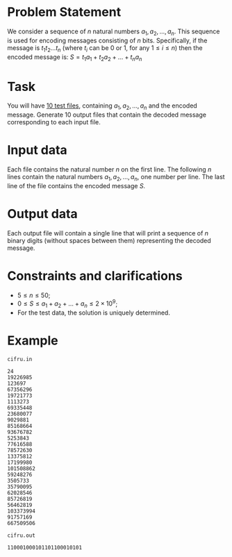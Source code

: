 
# Problem Statement

We consider a sequence of $n$ natural numbers $a_1, a_2, ..., a_n$. This sequence is used for encoding messages consisting of $n$ bits. Specifically, if the message is $t_1t_2...t_n$ (where $t_i$ can be $0$ or $1$, for any $1 \leq i \leq n$) then the encoded message is: $S = t_1a_1 + t_2a_2 + ... + t_na_n$

# Task
You will have [10 test files](https://kilonova.ro/assets/problem/2396/attachment/tests.zip), containing $a_1, a_2, ..., a_n$ and the encoded message. Generate 10 output files that contain the decoded message corresponding to each input file.

# Input data
Each file contains the natural number $n$ on the first line. The following $n$ lines contain the natural numbers $a_1, a_2, ..., a_n$, one number per line. The last line of the file contains the encoded message $S$.

# Output data
Each output file will contain a single line that will print a sequence of $n$ binary digits (without spaces between them) representing the decoded message.

# Constraints and clarifications

* $5 \leq n \leq 50$;
* $0 \leq S \leq a_1 + a_2 + ... + a_n \leq 2 \times 10^9$;
* For the test data, the solution is uniquely determined.

# Example

`cifru.in`
```
24
19226985
123697
67356296
19721773
1113273
69335448
23680077
9029881
85168664
93676782
5253843
77616588
78572630
13375812
17199980
101508862
59248276
3505733
35790095
62028546
85726819
56462819
103373994
91757169
667509506
```

`cifru.out`
```
110001000101101100010101
```
```
